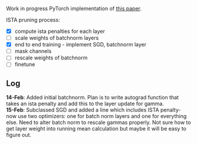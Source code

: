 Work in progress PyTorch implementation of [this paper](https://arxiv.org/abs/1802.00124).  

ISTA pruning process:
- [x] compute ista penalties for each layer
- [ ] scale weights of batchnorm layers
- [x] end to end training - implement SGD, batchnorm layer
- [ ] mask channels
- [ ] rescale weights of batchnorm
- [ ] finetune

## Log
**14-Feb**: Added initial batchnorm. Plan is to write autograd function that takes an ista penalty and add this to the layer update for gamma.  
**15-Feb**: Subclassed SGD and added a line which includes ISTA penalty- now use two optimizers: one for batch norm layers and one for everything else. Need to alter batch norm to rescale gammas properly. Not sure how to get layer weight into running mean calculation but maybe it will be easy to figure out.
